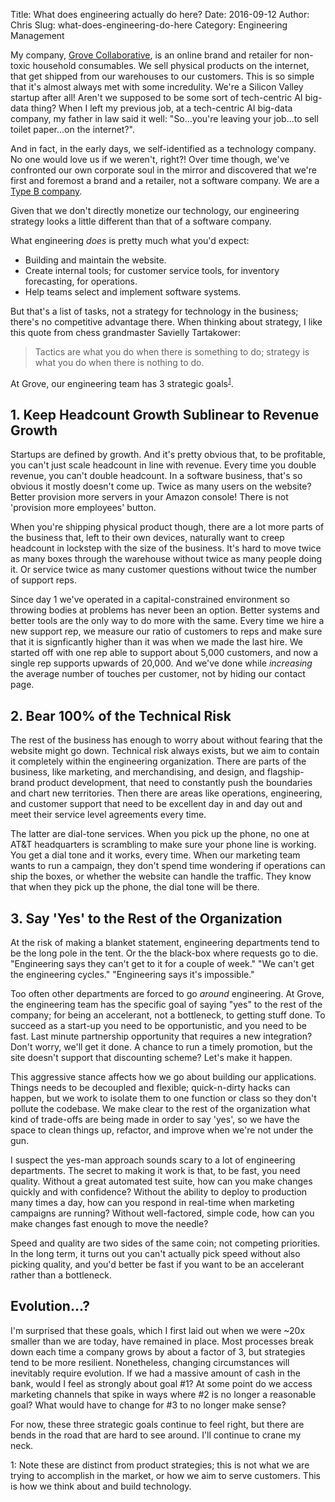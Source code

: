 Title: What does engineering actually do here?
Date: 2016-09-12
Author: Chris
Slug: what-does-engineering-do-here
Category: Engineering Management

My company, [Grove Collaborative](https://www.grove.co), is an online
brand and retailer for non-toxic household consumables. We sell
physical products on the internet, that get shipped from our
warehouses to our customers. This is so simple that it's almost always
met with some incredulity. We're a Silicon Valley startup after all!
Aren't we supposed to be some sort of tech-centric AI big-data thing?
When I left my previous job, at a tech-centric AI big-data company, my
father in law said it well: "So...you're leaving your job...to sell
toilet paper...on the internet?".

And in fact, in the early days, we self-identified as a technology
company. No one would love us if we weren't, right?! Over time though,
we've confronted our own corporate soul in the mirror and discovered
that we're first and foremost a brand and a retailer, not a software
company. We are a
[Type B company](http://blog.untrod.com/2016/06/software-at-companies-that-dont-sell-software.html).

Given that we don't directly monetize our technology, our engineering
strategy looks a little different than that of a software company.

What engineering *does* is pretty much what you'd expect:

- Building and maintain the website.
- Create internal tools; for customer service tools, for inventory
  forecasting, for operations.
- Help teams select and implement software systems.

But that's a list of tasks, not a strategy for technology in the
business; there's no competitive advantage there. When thinking about
strategy, I like this quote from chess grandmaster Savielly
Tartakower:

> Tactics are what you do when there is something to do; strategy is
> what you do when there is nothing to do.

At Grove, our engineering team has 3 strategic
goals<sup>[1](#footnote1)</sup>.

## 1. Keep Headcount Growth Sublinear to Revenue Growth

Startups are defined by growth. And it's pretty obvious that, to be
profitable, you can't just scale headcount in line with revenue. Every
time you double revenue, you can't double headcount. In a software
business, that's so obvious it mostly doesn't come up. Twice as many
users on the website? Better provision more servers in your Amazon
console! There is not 'provision more employees' button.

When you're shipping physical product though, there are a lot more
parts of the business that, left to their own devices, naturally want
to creep headcount in lockstep with the size of the business. It's
hard to move twice as many boxes through the warehouse without twice
as many people doing it. Or service twice as many customer questions
without twice the number of support reps.

Since day 1 we've operated in a capital-constrained environment so
throwing bodies at problems has never been an option. Better systems
and better tools are the only way to do more with the same. Every time
we hire a new support rep, we measure our ratio of customers to reps
and make sure that it is signficantly higher than it was when we made
the last hire. We started off with one rep able to support about 5,000
customers, and now a single rep supports upwards of 20,000. And we've
done while *increasing* the average number of touches per customer,
not by hiding our contact page.

## 2. Bear 100% of the Technical Risk

The rest of the business has enough to worry about without fearing
that the website might go down. Technical risk always exists, but we
aim to contain it completely within the engineering
organization. There are parts of the business, like marketing, and
merchandising, and design, and flagship-brand product development, that
need to constantly push the boundaries and chart new
territories. Then there are areas like operations, engineering, and
customer support that need to be excellent day in and day out and
meet their service level agreements every time.

The latter are dial-tone services. When you pick up the phone, no one
at AT&T headquarters is scrambling to make sure your phone line is
working. You get a dial tone and it works, every time. When our
marketing team wants to run a campaign, they don't spend time
wondering if operations can ship the boxes, or whether the website can
handle the traffic. They know that when they pick up the phone, the
dial tone will be there.

## 3. Say 'Yes' to the Rest of the Organization

At the risk of making a blanket statement, engineering departments
tend to be the long pole in the tent. Or the the black-box where
requests go to die. "Engineering says they can't get to it for a
couple of week." "We can't get the engineering cycles." "Engineering
says it's impossible."

Too often other departments are forced to go *around* engineering. At
Grove, the engineering team has the specific goal of saying "yes" to
the rest of the company; for being an accelerant, not a bottleneck, to
getting stuff done. To succeed as a start-up you need to be
opportunistic, and you need to be fast. Last minute partnership
opportunity that requires a new integration? Don't worry, we'll get it
done. A chance to run a timely promotion, but the site doesn't support
that discounting scheme? Let's make it happen.

This aggressive stance affects how we go about building our
applications. Things needs to be decoupled and flexible; quick-n-dirty
hacks can happen, but we work to isolate them to one function or class
so they don't pollute the codebase. We make clear to the rest of the
organization what kind of trade-offs are being made in order to say
'yes', so we have the space to clean things up, refactor, and improve
when we're not under the gun.

I suspect the yes-man approach sounds scary to a lot of engineering
departments. The secret to making it work is that, to be fast, you
need quality. Without a great automated test suite, how can you make
changes quickly and with confidence? Without the ability to deploy to
production many times a day, how can you respond in real-time when
marketing campaigns are running? Without well-factored, simple code,
how can you make changes fast enough to move the needle?

Speed and quality are two sides of the same coin; not competing
priorities. In the long term, it turns out you can't actually pick
speed without also picking quality, and you'd better be fast if you
want to be an accelerant rather than a bottleneck.

## Evolution...?

I'm surprised that these goals, which I first laid out when we were
~20x smaller than we are today, have remained in place. Most processes
break down each time a company grows by about a factor of 3, but
strategies tend to be more resilient. Nonetheless, changing
circumstances will inevitably require evolution. If we had a massive
amount of cash in the bank, would I feel as strongly about goal #1? At
some point do we access marketing channels that spike in ways where #2
is no longer a reasonable goal?  What would have to change for #3 to
no longer make sense?

For now, these three strategic goals continue to feel right, but there
are bends in the road that are hard to see around. I'll continue to
crane my neck.

<a name="footnote1">1</a>: Note these are distinct from product
strategies; this is not what we are trying to accomplish in the
market, or how we aim to serve customers. This is how we think about
and build technology.
